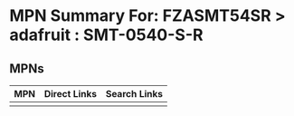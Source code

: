 



# MPN Summary For: FZASMT54SR > adafruit : SMT-0540-S-R

## MPNs
  

|MPN|Direct Links|Search Links|
| :--- | :--- | :--- |
||||
